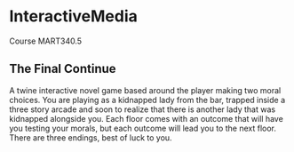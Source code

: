 # InteractiveMedia
Course MART340.5
## The Final Continue
A twine interactive novel game based around the player making two moral choices. You are playing as a kidnapped lady from the bar, trapped inside a three story arcade and soon to realize that there is another lady that was kidnapped alongside you. Each floor comes with an outcome that will have you testing your morals, but each outcome will lead you to the next floor. There are three endings, best of luck to you.
